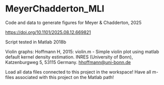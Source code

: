 # MeyerChadderton_MLI

Code and data to generate figures for Meyer & Chadderton, 2025

https://doi.org/10.1101/2025.08.12.669821

Script tested in Matlab 2018b

Violin graphs: Hoffmann H, 2015: violin.m - Simple violin plot using matlab default kernel
 density estimation. INRES (University of Bonn), Katzenburgweg 5, 53115 Germany.
 hhoffmann@uni-bonn.de
 

Load all data files connected to this project in the workspace!
Have all m-files associated with this project on the Matlab path!

